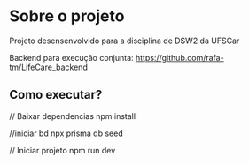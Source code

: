 # Sobre o projeto

Projeto desensenvolvido para a disciplina de DSW2 da UFSCar

Backend para execução conjunta:
https://github.com/rafa-tm/LifeCare_backend

## Como executar?

// Baixar dependencias
npm install

//iniciar bd
npx prisma db seed

// Iniciar projeto
npm run dev

